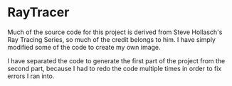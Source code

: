 # RayTracer
Much of the source code for this project is derived from Steve Hollasch's Ray Tracing Series,
so much of the credit belongs to him. I have simply modified some of the code to create
my own image.


I have separated the code to generate the first part of the project from the second part,
because I had to redo the code multiple times in order to fix errors I ran into.